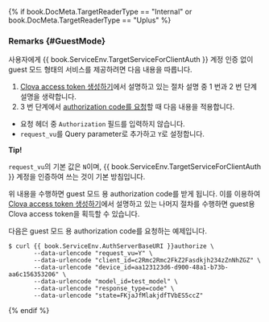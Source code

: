 {% if book.DocMeta.TargetReaderType == "Internal" or book.DocMeta.TargetReaderType == "Uplus" %}
### Remarks {#GuestMode}
사용자에게 {{ book.ServiceEnv.TargetServiceForClientAuth }} 계정 인증 없이 guest 모드 형태의 서비스를 제공하려면 다음 내용을 따릅니다.

1. [Clova access token 생성하기](/Develop/Guides/Interact_with_CIC.md#CreateClovaAccessToken)에서 설명하고 있는 절차 설명 중 1 번과 2 번 단계 설명을 생략합니다.
2. 3 번 단계에서 [authorization code를 요청](#RequestAuthorizationCode)할 때 다음 내용을 적용합니다.
  * 요청 헤더 중 `Authorization` 필드를 입력하지 않습니다.
  * `request_vu`를 Query parameter로 추가하고 `Y`로 설정합니다.

<div class="tip">
  <p><strong>Tip!</strong></p>
  <p><code>request_vu</code>의 기본 값은 <code>N</code>이며, {{ book.ServiceEnv.TargetServiceForClientAuth }} 계정을 인증하여 쓰는 것이 기본 방침입니다.</p>
</div>

위 내용을 수행하면 guest 모드 용 authorization code를 받게 됩니다. 이를 이용하여 [Clova access token 생성하기](/Develop/Guides/Interact_with_CIC.md#CreateClovaAccessToken)에서 설명하고 있는 나머지 절차를 수행하면 guest용 Clova access token을 획득할 수 있습니다.

다음은 guest 모드 용 authorization code를 요청하는 예제입니다.

<pre><code>$ curl {{ book.ServiceEnv.AuthServerBaseURI }}authorize \
       --data-urlencode "request_vu=Y" \
       --data-urlencode "client_id=c2Rmc2Rmc2FkZ2Fasdkjh234zZnNhZGZ" \
       --data-urlencode "device_id=aa123123d6-d900-48a1-b73b-aa6c156353206" \
       --data-urlencode "model_id=test_model" \
       --data-urlencode "response_type=code" \
       --data-urlencode "state=FKjaJfMlakjdfTVbES5ccZ"
</code></pre>
{% endif %}
